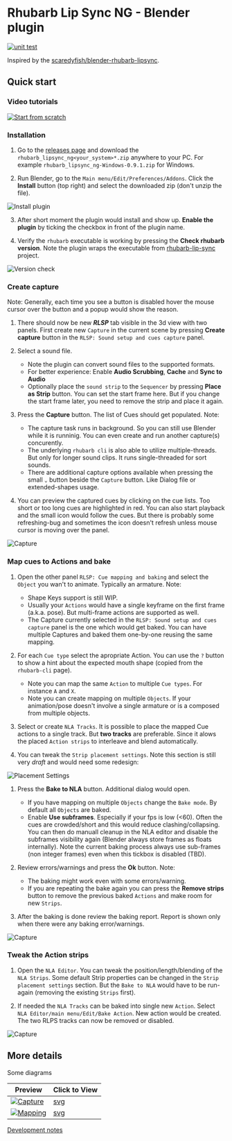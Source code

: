 # Rhubarb Lip Sync NG - Blender plugin

[![unit test](https://github.com/Premik/blender_rhubarb_lipsync_ng/actions/workflows/unit-tests.yml/badge.svg)](https://github.com/Premik/blender_rhubarb_lipsync_ng/actions/workflows/unit-tests.yml)

Inspired by the [scaredyfish/blender-rhubarb-lipsync](https://github.com/scaredyfish/blender-rhubarb-lipsync).

## Quick start

### Video tutorials

[![Start from scratch](https://thumbnails.odycdn.com/optimize/s:0:0/quality:85/plain/https://player.odycdn.com/speech/7e8ad7b0932c9277:0.png)](https://odysee.com/@OwlGear:8/RhubarbLipsyncNGBlenderplugin-fromScratch:7)

### Installation

1. Go to the [releases page](https://github.com/Premik/blender_rhubarb_lipsync_ng/releases/latest) and download the `rhubarb_lipsync_ng<your_system>*.zip` anywhere to your PC. For example `rhubarb_lipsync_ng-Windows-0.9.1.zip` for Windows.

2. Run Blender, go to the `Main menu/Edit/Preferences/Addons`. Click the **Install** button (top right) and select the downloaded zip (don't unzip the file).

![Install plugin](doc/img/PluginInstall.png)

3. After short moment the plugin would install and show up. **Enable the plugin** by ticking the checkbox in front of the plugin name.

4. Verify the `rhubarb` executable is working by pressing the **Check rhubarb version**. Note the plugin wraps the executable from [rhubarb-lip-sync](https://github.com/DanielSWolf/rhubarb-lip-sync) project.

![Version check](doc/img/rhubarbVersion.gif)

### Create capture
Note: Generally, each time you see a button is disabled hover the mouse cursor over the button and a popup would show the reason.
1. There should now be new ***RLSP*** tab visible in the 3d view with two panels. First create new `Capture` in the current scene by pressing **Create capture** button in the `RLSP: Sound setup and cues capture` panel.

1. Select a sound file. 
   * Note the plugin can convert sound files to the supported formats.
   * For better experience: Enable **Audio Scrubbing**, **Cache** and **Sync to Audio**
   * Optionally place the `sound strip` to the `Sequencer` by pressing **Place as Strip** button. You can set the start frame here. But if you change the start frame later, you need to remove the strip and place it again.
   

1. Press the **Capture** button. The list of Cues should get populated. Note:
   * The capture task runs in background. So you can still use Blender while it is runninig. You can even create and run another capture(s) concurently.
   * The underlying `rhubarb cli` is also able to utilize multiple-threads. But only for longer sound clips. It runs single-threaded for sort sounds.
   * There are additional capture options available when pressing the small `⌄` button beside the `Capture` button. Like Dialog file or extended-shapes usage.

1. You can preview the captured cues by clicking on the cue lists. Too short or too long cues are highlighted in red. You can also start playback and the small icon would follow the cues. But there is probably some refreshing-bug and sometimes the icon doesn't refresh unless mouse cursor is moving over the panel.

![Capture](doc/img/capture.gif)

### Map cues to Actions and bake

1. Open the other panel `RLSP: Cue mapping and baking` and select the `Object` you wan't to animate. Typically an armature. Note:
   * Shape Keys support is still WIP.
   * Usually your `Actions` would have a single keyframe on the first frame (a.k.a. pose). But multi-frame actions are supported as well.
   * The Capture currently selected in the `RLSP: Sound setup and cues capture` panel is the one which would get baked. You can have multiple Captures and baked them one-by-one reusing the same mapping.   

1. For each `Cue type` select the apropriate Action. You can use the `?` button to show a hint about the expected mouth shape (copied from the `rhubarb-cli` page). 
   * Note you can map the same `Action` to multiple `Cue types`. For instance `A` and `X`.
   * Note you can create mapping on multiple `Objects`. If your animation/pose doesn't involve a single armature or is a composed from multiple objects.

1. Select or create `NLA Tracks`. It is possible to place the mapped Cue actions to a single track. But **two tracks** are preferable. Since it alows the placed `Action strips` to interleave and blend automatically.

1. You can tweak the `Strip placement settings`. Note this section is still very *draft* and would need some redesign:

![Placement Settings](doc/img/placementSettings.png)


1. Press the **Bake to NLA** button. Additional dialog would open.
   * If you have mapping on multiple `Objects` change the `Bake mode`. By default all `Objects` are baked.
   * Enable **Use subframes**. Especially if your fps is low (<60). Often the cues are crowded/short and this would reduce clashing/collapsing. You can then do manuall cleanup in the NLA editor and disable the subframes visibility again (Blender always store frames as floats internally). Note the current baking process always use sub-frames (non integer frames) even when this tickbox is disabled (TBD).

1. Review errors/warnings and press the **Ok** button. Note: 
   * The baking might work even with some errors/warning.
   * If you are repeating the bake again you can press the **Remove strips** button to remove the previous baked `Actions` and make room for new `Strips`.
1. After the baking is done review the baking report. Report is shown only when there were any baking error/warnings.

![Capture](doc/img/maping.gif)

### Tweak the Action strips

1. Open the `NLA Editor`. You can tweak the position/length/blending of the `NLA Strips`. Some default Strip properties can be changed in the `Strip placement settings` section. But the `Bake to NLA` would have to be run-again (removing the existing `Strips` first).

1. If needed the `NLA Tracks` can be baked into single new `Action`. Select `NLA Editor/main menu/Edit/Bake Action`. New action would be created. The two RLPS tracks can now be removed or disabled.

![Capture](doc/img/BakeNLATracks.png)

## More details

Some diagrams

| Preview                                  | Click to View                |
|------------------------------------------|------------------------------|
| <a href="doc/diagrams/capture.svg">![Capture](doc/diagrams/capture.svg.png)</a> | <a href="doc/diagrams/capture.svg">svg</a>|
| <a href="doc/diagrams/mapping.svg">![Mapping](doc/diagrams/mapping.svg.png)</a> | <a href="doc/diagrams/mapping.svg">svg</a> |


[Development notes](dev.md)
